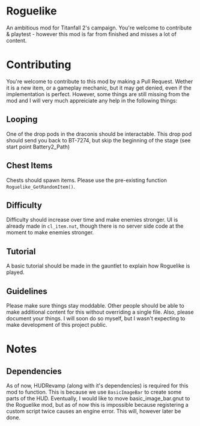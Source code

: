 # Roguelike
An ambitious mod for Titanfall 2's campaign. You're welcome to contribute &amp; playtest - however this mod is far from finished and misses a lot of content.
# Contributing
You're welcome to contribute to this mod by making a Pull Request. Wether it is a new item, or a gameplay mechanic, but it may get denied, even if the implementation is perfect. However, some things are still missing from the mod and I will very much appreiciate any help in the following things:

## Looping

One of the drop pods in the draconis should be interactable. This drop pod should send you back to BT-7274, but skip the beginning of the stage (see start point Battery2_Path)

## Chest Items

Chests should spawn items. Please use the pre-existing function `Roguelike_GetRandomItem()`.

## Difficulty

Difficulty should increase over time and make enemies stronger. UI is already made in `cl_item.nut`, though there is no server side code at the moment to make enemies stronger.

## Tutorial

A basic tutorial should be made in the gauntlet to explain how Roguelike is played.

## Guidelines

Please make sure things stay moddable. Other people should be able to make additional content for this without overriding a single file. Also, please document your things. I will soon do so myself, but I wasn't expecting to make development of this project public. 

# Notes
## Dependencies

As of now, HUDRevamp (along with it's dependencies) is required for this mod to function. This is because we use `BasicImageBar` to create some parts of the HUD. Eventually, I would like to move basic_image_bar.gnut to the Roguelike mod, but as of now this is impossible because registering a custom script twice causes an engine error. This will, however later be done.
